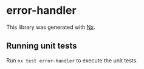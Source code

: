 # error-handler

This library was generated with [Nx](https://nx.dev).

## Running unit tests

Run `nx test error-handler` to execute the unit tests.
